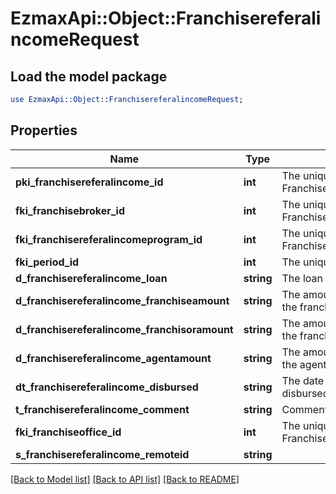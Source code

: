 # EzmaxApi::Object::FranchisereferalincomeRequest

## Load the model package
```perl
use EzmaxApi::Object::FranchisereferalincomeRequest;
```

## Properties
Name | Type | Description | Notes
------------ | ------------- | ------------- | -------------
**pki_franchisereferalincome_id** | **int** | The unique ID of the Franchisereferalincome | [optional] 
**fki_franchisebroker_id** | **int** | The unique ID of the Franchisebroker | 
**fki_franchisereferalincomeprogram_id** | **int** | The unique ID of the Franchisereferalincomeprogram | 
**fki_period_id** | **int** | The unique ID of the Period | 
**d_franchisereferalincome_loan** | **string** | The loan amount | 
**d_franchisereferalincome_franchiseamount** | **string** | The amount that will be given to the franchise | 
**d_franchisereferalincome_franchisoramount** | **string** | The amount that will be kept by the franchisor | 
**d_franchisereferalincome_agentamount** | **string** | The amount that will be given to the agent | 
**dt_franchisereferalincome_disbursed** | **string** | The date the amounts were disbursed | 
**t_franchisereferalincome_comment** | **string** | Comment about the transaction | 
**fki_franchiseoffice_id** | **int** | The unique ID of the Franchisereoffice | 
**s_franchisereferalincome_remoteid** | **string** |  | 

[[Back to Model list]](../README.md#documentation-for-models) [[Back to API list]](../README.md#documentation-for-api-endpoints) [[Back to README]](../README.md)


